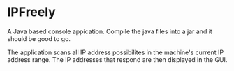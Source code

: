 # IPFreely

A Java based console appication. Compile the java files into a jar and it should be good to go.

The application scans all IP address possibilites in the machine's current IP address range. The IP addresses 
that respond are then displayed in the GUI. 
